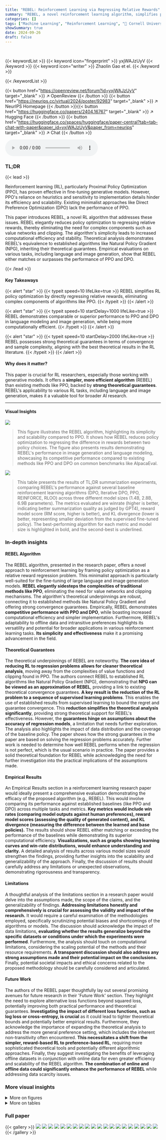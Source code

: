 ```yaml
---
title: "REBEL: Reinforcement Learning via Regressing Relative Rewards"
summary: "REBEL, a novel reinforcement learning algorithm, simplifies policy optimization by regressing relative rewards, achieving strong performance in language and image generation tasks with increased effic..."
categories: []
tags: ["Machine Learning", "Reinforcement Learning", "🏢 Cornell University",]
showSummary: true
date: 2024-09-26
draft: false
---
```


<br>

{{< keywordList >}}
{{< keyword icon="fingerprint" >}} yxjWAJzUyV {{< /keyword >}}
{{< keyword icon="writer" >}} Zhaolin Gao et el. {{< /keyword >}}
 
{{< /keywordList >}}

{{< button href="https://openreview.net/forum?id=yxjWAJzUyV" target="_blank" >}}
↗ OpenReview
{{< /button >}}
{{< button href="https://neurips.cc/virtual/2024/poster/92983" target="_blank" >}}
↗ NeurIPS Homepage
{{< /button >}}{{< button href="https://huggingface.co/papers/2404.16767" target="_blank" >}}
↗ Hugging Face
{{< /button >}}
{{< button href="https://huggingface.co/spaces/huggingface/paper-central?tab=tab-chat-with-paper&paper_id=yxjWAJzUyV&paper_from=neurips" target="_blank" >}}
↗ Chat
{{< /button >}}



<audio controls>
    <source src="https://ai-paper-reviewer.com/yxjWAJzUyV/podcast.wav" type="audio/wav">
    Your browser does not support the audio element.
</audio>


### TL;DR


{{< lead >}}

Reinforcement learning (RL), particularly Proximal Policy Optimization (PPO), has proven effective in fine-tuning generative models. However, PPO's reliance on heuristics and sensitivity to implementation details hinder its efficiency and scalability.  Existing minimalist approaches like Direct Preference Optimization (DPO) lack the performance of PPO.

This paper introduces REBEL, a novel RL algorithm that addresses these issues. REBEL elegantly reduces policy optimization to regressing relative rewards, thereby eliminating the need for complex components such as value networks and clipping.  The algorithm's simplicity leads to increased computational efficiency and stability.  Theoretical analysis demonstrates REBEL's equivalence to established algorithms like Natural Policy Gradient (NPG), inheriting their theoretical guarantees.  Empirical evaluations on various tasks, including language and image generation, show that REBEL either matches or surpasses the performance of PPO and DPO.

{{< /lead >}}


#### Key Takeaways

{{< alert "star" >}}
{{< typeit speed=10 lifeLike=true >}} REBEL simplifies RL policy optimization by directly regressing relative rewards, eliminating complex components of algorithms like PPO. {{< /typeit >}}
{{< /alert >}}

{{< alert "star" >}}
{{< typeit speed=10 startDelay=1000 lifeLike=true >}} REBEL demonstrates comparable or superior performance to PPO and DPO in language modeling and image generation, while being more computationally efficient. {{< /typeit >}}
{{< /alert >}}

{{< alert "star" >}}
{{< typeit speed=10 startDelay=2000 lifeLike=true >}} REBEL possesses strong theoretical guarantees in terms of convergence and sample complexity, aligning with the best theoretical results in the RL literature. {{< /typeit >}}
{{< /alert >}}

#### Why does it matter?
This paper is crucial for RL researchers, especially those working with generative models.  It offers a **simpler, more efficient algorithm** (REBEL) than existing methods like PPO, backed by **strong theoretical guarantees**. REBEL's applicability to various RL tasks, including language and image generation, makes it a valuable tool for broader AI research.

------
#### Visual Insights



![](https://ai-paper-reviewer.com/yxjWAJzUyV/figures_1_1.jpg)

> This figure illustrates the REBEL algorithm, highlighting its simplicity and scalability compared to PPO.  It shows how REBEL reduces policy optimization to regressing the difference in rewards between two policy choices.  The figure also presents results demonstrating REBEL's performance in image generation and language modeling, showcasing its competitive performance compared to existing methods like PPO and DPO on common benchmarks like AlpacaEval.





![](https://ai-paper-reviewer.com/yxjWAJzUyV/tables_6_1.jpg)

> This table presents the results of TL;DR summarization experiments, comparing REBEL's performance against several baseline reinforcement learning algorithms (DPO, Iterative DPO, PPO, REINFORCE, RLOO) across three different model sizes (1.4B, 2.8B, 6.9B parameters).  The metrics evaluated are winrate (higher is better, indicating better summarization quality as judged by GPT4), reward model score (RM score, higher is better), and KL divergence (lower is better, representing smaller deviation from the supervised fine-tuned policy). The best-performing algorithm for each metric and model size is highlighted in bold, and the second-best is underlined.





### In-depth insights


#### REBEL Algorithm
The REBEL algorithm, presented in the research paper, offers a novel approach to reinforcement learning by framing policy optimization as a relative reward regression problem.  This minimalist approach is particularly well-suited for the fine-tuning of large language and image generation models.  **REBEL elegantly sidesteps the complexities of traditional methods like PPO**, eliminating the need for value networks and clipping mechanisms.  The algorithm's theoretical underpinnings are robust, connecting it to established methods like Natural Policy Gradient and offering strong convergence guarantees. Empirically, REBEL demonstrates **competitive performance with PPO and DPO**, while boasting increased computational efficiency and simpler implementation.  Furthermore, REBEL's adaptability to offline data and intransitive preferences highlights its versatility and potential for broader applications in various reinforcement learning tasks.  **Its simplicity and effectiveness** make it a promising advancement in the field.

#### Theoretical Guarantees
The theoretical underpinnings of REBEL are noteworthy.  **The core idea of reducing RL to regression problems allows for cleaner theoretical analysis**, moving away from the complexities of value functions and clipping found in PPO.  The authors connect REBEL to established RL algorithms like Natural Policy Gradient (NPG), demonstrating that **NPG can be viewed as an approximation of REBEL**, providing a link to existing theoretical convergence guarantees.  **A key result is the reduction of the RL problem to a sequence of supervised learning problems**. This enables the use of established results from supervised learning to bound the regret and guarantee convergence.  This **reduction simplifies the theoretical analysis significantly**, providing strong theoretical support for REBEL's effectiveness. However, the **guarantees hinge on assumptions about the accuracy of regression models**, a limitation that needs further exploration.  The analysis also highlights the impact of data distribution and the coverage of the baseline policy. The paper shows how the strong guarantees in the paper are based on solving the regression problems accurately.  Further work is needed to determine how well REBEL performs when the regression is not perfect, which is the usual scenario in practice. The paper provides a solid theoretical foundation for REBEL while acknowledging the need for further investigation into the practical implications of the assumptions made.

#### Empirical Results
An Empirical Results section in a reinforcement learning research paper would ideally present a comprehensive evaluation demonstrating the efficacy of the proposed algorithm (e.g., REBEL).  This would involve comparing its performance against established baselines (like PPO and DPO) across multiple tasks and metrics. **Key metrics would include win rates (comparing model outputs against human preferences), reward model scores (assessing the quality of generated content), and KL divergence (measuring the difference between the learned and base policies).** The results should show REBEL either matching or exceeding the performance of the baselines while demonstrating its superior computational efficiency.  **Visualizations, such as graphs showing learning curves and win-rate distributions, would enhance understanding and clarity.**  A detailed analysis of results across various model sizes would strengthen the findings, providing further insights into the scalability and generalizability of the approach.  Finally, the discussion of results should carefully address any limitations or unexpected observations, demonstrating rigorousness and transparency.

#### Limitations
A thoughtful analysis of the limitations section in a research paper would delve into the assumptions made, the scope of the claims, and the generalizability of findings.  **Addressing limitations honestly and comprehensively is crucial for assessing the validity and impact of the research.**  It would require a careful examination of the methodologies employed, specifically scrutinizing potential biases and shortcomings of the algorithms or models. The discussion should acknowledge the impact of data limitations, **evaluating whether the results generalize beyond the specific datasets or conditions under which the experiments were performed**.  Furthermore, the analysis should touch on computational limitations, considering the scaling potential of the methods and their resource requirements.  **A transparent discussion should also address any strong assumptions made and their potential impact on the conclusions.** Finally, potential societal impacts and ethical concerns related to the proposed methodology should be carefully considered and articulated.

#### Future Work
The authors of the REBEL paper thoughtfully lay out several promising avenues for future research in their 'Future Work' section.  They highlight the need to explore alternative loss functions beyond squared loss, potentially improving both practical performance and theoretical guarantees.  **Investigating the impact of different loss functions, such as log loss or cross-entropy, is crucial** as it could lead to tighter theoretical bounds and potentially better empirical results.  Furthermore, they acknowledge the importance of expanding the theoretical analysis to address the more general preference setting, which includes the inherent non-transitivity often encountered.  **This necessitates a shift from the simpler, reward-based RL to preference-based RL**, requiring more sophisticated theoretical tools and potentially different algorithmic approaches.  Finally, they suggest investigating the benefits of leveraging offline datasets in conjunction with online data for even greater efficiency and scalability of the REBEL algorithm. **The combination of online and offline data could significantly enhance the performance of REBEL** while addressing data scarcity issues.


### More visual insights

<details>
<summary>More on figures
</summary>


![](https://ai-paper-reviewer.com/yxjWAJzUyV/figures_7_1.jpg)

> This figure illustrates the REBEL algorithm, highlighting its simplicity and scalability.  It shows how REBEL reduces policy optimization to a regression problem, eliminating the need for complex components like value functions and clipping, which are commonly used in algorithms like PPO. The figure also showcases REBEL's application to both image generation and language modeling, demonstrating its competitive performance compared to PPO and DPO on standard benchmarks and AlpacaEval.


![](https://ai-paper-reviewer.com/yxjWAJzUyV/figures_8_1.jpg)

> This figure shows the learning curves for both REBEL and PPO algorithms on the image generation task, plotted against the number of reward queries made to the LAION aesthetic predictor.  The y-axis represents the LAION Aesthetic Score, a metric of image quality.  The x-axis represents the number of reward queries. The shaded areas around each line represent the 95% confidence intervals, indicating the uncertainty in the results. The figure demonstrates the performance of each algorithm over time, highlighting how the aesthetic score changes as more queries are made.


![](https://ai-paper-reviewer.com/yxjWAJzUyV/figures_9_1.jpg)

> This figure shows a comparison of image generation results using PPO and REBEL at an intermediate training checkpoint.  Both methods generated images of five different animals.  The numbers under each image represent the reward score for that specific image.  The caption highlights that REBEL achieved higher reward scores with less training time and also generated more diverse backgrounds than PPO.


![](https://ai-paper-reviewer.com/yxjWAJzUyV/figures_36_1.jpg)

> This figure shows a comparison of images generated by PPO and REBEL at a similar training stage.  It highlights that REBEL, despite using less training time, achieves higher rewards (as measured by a reward model) and generates images with more diverse backgrounds compared to PPO.


![](https://ai-paper-reviewer.com/yxjWAJzUyV/figures_37_1.jpg)

> This figure shows a comparison of images generated by the PPO and REBEL algorithms at an intermediate stage of training.  The caption highlights that REBEL achieves a higher reward based on the reward model, even with less training time, and that the images produced by REBEL exhibit greater diversity in backgrounds compared to those from PPO. The visual comparison serves as empirical evidence supporting the algorithm's efficacy.


![](https://ai-paper-reviewer.com/yxjWAJzUyV/figures_38_1.jpg)

> This figure shows the trade-off between reward model score and KL divergence for both REBEL and PPO algorithms during the summarization task using a 2.8B model. The left plot visualizes the average reward score and KL-divergence at each time step during training, while the right plot illustrates the relationship by dividing the KL-divergence distribution into bins and showing the average reward score for each bin.


![](https://ai-paper-reviewer.com/yxjWAJzUyV/figures_39_1.jpg)

> This figure shows the mean squared error (MSE) during the training of a 6.9B parameter policy using REBEL on a summarization task.  The y-axis represents the MSE, and the x-axis represents the training iterations. The reward used is unbounded, ranging from -6.81 to 7.31. The plot includes both smoothed values (using a moving average) and the raw loss values for each iteration, illustrating the model's learning process and the accuracy of its reward difference predictions over time.


![](https://ai-paper-reviewer.com/yxjWAJzUyV/figures_39_2.jpg)

> This radar chart visualizes the performance of three different models (REBEL-OpenChat-3.5, Starling-LM-7B-alpha, and OpenChat-3.5) across eight sub-tasks within the MT-Bench benchmark. Each axis represents a specific sub-task (Writing, Humanities, Roleplay, Reasoning, STEM, Math, Extraction, and Coding), and the distance from the center to the point on each axis represents the model's score on that specific sub-task.  The chart allows for a quick comparison of the models' strengths and weaknesses across different aspects of language understanding and generation.


</details>




<details>
<summary>More on tables
</summary>


![](https://ai-paper-reviewer.com/yxjWAJzUyV/tables_8_1.jpg)
> This table presents the results of the General Chat experiments, comparing the performance of REBEL against APA and a baseline model across several metrics: MT-Bench, AlpacaEval 2.0, and various benchmarks from the Open LLM Leaderboard.  Each metric assesses different aspects of the model's capabilities, such as reasoning, coding, and factual knowledge. The best performing model for each metric is highlighted in bold, showing REBEL's superior performance in most cases.

![](https://ai-paper-reviewer.com/yxjWAJzUyV/tables_8_2.jpg)
> This table presents the results of the General Chat experiments, comparing the performance of REBEL against several baselines across various metrics.  The metrics used are AlpacaEval 2.0 (win rate and 5-shot win rate), MT-Bench, and Open LLM Leaderboard (MMLU, GSM8K, Arc, Winogrande, TruthfulQA, HellaSwag).  The best-performing model for each metric is highlighted in bold.  It's important to note that the APA results are taken directly from the evaluation of the Starling-LM-7B-alpha model, not from a direct comparison in the same experimental setup.

![](https://ai-paper-reviewer.com/yxjWAJzUyV/tables_28_1.jpg)
> This table presents the results of TL;DR summarization experiments using different RL algorithms and model sizes.  The results are averaged over three random seeds to account for variability. The best-performing algorithm for each metric (winrate, reward model score, KL divergence) and model size is highlighted in bold, while the second-best is underlined. The table shows REBEL consistently outperforming the baselines in winrate, demonstrating its effectiveness in this summarization task.

![](https://ai-paper-reviewer.com/yxjWAJzUyV/tables_29_1.jpg)
> This table presents the results of TL;DR summarization experiments using different reinforcement learning algorithms (REBEL, DPO, Iterative DPO, PPO, REINFORCE, RLOO) across three different model sizes (1.4B, 2.8B, and 6.9B parameters).  The results show the win rate (higher is better), Reward Model (RM) score (higher is better), and KL Divergence (lower is better). The best performing algorithm for each metric and model size is highlighted in bold, while the second-best is underlined.  The table demonstrates that REBEL achieves a better winrate than the other methods, suggesting superior performance in generating high-quality summaries.

![](https://ai-paper-reviewer.com/yxjWAJzUyV/tables_30_1.jpg)
> This table presents the results of the TL;DR summarization experiment. Three different model sizes (1.4B, 2.8B, and 6.9B parameters) are used, and for each size, multiple reinforcement learning algorithms (SFT, DPO, Iterative DPO, PPO, REINFORCE, RLOO, and REBEL) are compared.  The table shows the win rate (higher is better), the reward model (RM) score (higher is better), and the KL divergence between the generated policy and the reference policy (lower is better).  The best performing algorithm in terms of winrate is REBEL, outperforming all baselines.

![](https://ai-paper-reviewer.com/yxjWAJzUyV/tables_30_2.jpg)
> This table presents the results of the TL;DR summarization experiments, comparing REBEL's performance against several baseline reinforcement learning algorithms (DPO, Iterative DPO, PPO, REINFORCE, RLOO).  The results are averaged across three random seeds, with standard deviations reported. The table shows win rate, reward model (RM) score, and KL-divergence for three different model sizes (1.4B, 2.8B, and 6.9B parameters).  The best and second-best performing methods for each metric and model size are highlighted.

![](https://ai-paper-reviewer.com/yxjWAJzUyV/tables_31_1.jpg)
> This table presents the results of the TL;DR summarization experiment.  Three different model sizes (1.4B, 2.8B, and 6.9B parameters) were used, each trained with several different RL algorithms (SFT, DPO, Iterative DPO, PPO, REINFORCE, RLOO, and REBEL). The table shows the winrate (percentage of times the model's summary was preferred to a human reference summary by GPT-4), the Reward Model (RM) score (a metric measuring the quality of generated summaries), and the KL divergence between the model's policy and a reference policy.  The best performing algorithm for each metric and model size is highlighted in bold, allowing for easy comparison.

![](https://ai-paper-reviewer.com/yxjWAJzUyV/tables_31_2.jpg)
> This table presents the results of TL;DR summarization experiments using different RL algorithms (DPO, Iterative DPO, PPO, REINFORCE, RLOO, and REBEL) and model sizes (1.4B, 2.8B, and 6.9B).  The table compares the algorithms across three metrics: Winrate (higher is better, indicating better generation quality judged against human references), RM Score (higher is better, representing reward model score), and KL(π||πref) (lower is better, measuring the KL divergence from a supervised finetuned policy).  The best performing algorithm for each metric and model size is highlighted in bold, with the second-best underlined.  The results demonstrate that REBEL generally outperforms the baselines, especially in terms of winrate.

![](https://ai-paper-reviewer.com/yxjWAJzUyV/tables_32_1.jpg)
> This table presents the results of TL;DR summarization experiments, comparing REBEL against several baselines (SFT, DPO, Iterative DPO, PPO, REINFORCE, RLOO).  The results are averaged across three random seeds and show win rates, reward model (RM) scores, and KL divergence from a reference policy.  The best performing method for each metric and model size is highlighted.  REBEL demonstrates superior win rates compared to all baselines.

![](https://ai-paper-reviewer.com/yxjWAJzUyV/tables_33_1.jpg)
> This table presents the results of TL;DR summarization experiments using different reinforcement learning algorithms, including REBEL, PPO, DPO, REINFORCE, and RLOO.  It compares their performance across various metrics, such as win rate (as assessed by GPT-4), reward model (RM) score, and KL-divergence from a supervised fine-tuned (SFT) policy. The results are shown for three model sizes (1.4B, 2.8B, and 6.9B parameters) and averaged across three random seeds to assess statistical significance.  The table highlights the best-performing algorithm for each metric and model size, showing REBEL's superior win rate while demonstrating competitiveness across other metrics.

![](https://ai-paper-reviewer.com/yxjWAJzUyV/tables_38_1.jpg)
> This table presents the results of the TL;DR summarization task, comparing REBEL against several baseline methods (DPO, Iterative DPO, PPO, REINFORCE, RLOO).  Results are averaged across three random seeds and include win rate, reward model (RM) score, and KL divergence from a supervised fine-tuned (SFT) model.  The table shows REBEL's performance, especially in terms of win rate, across various model sizes (1.4B, 2.8B, and 6.9B parameters).

</details>




### Full paper

{{< gallery >}}
<img src="https://ai-paper-reviewer.com/yxjWAJzUyV/1.png" class="grid-w50 md:grid-w33 xl:grid-w25" />
<img src="https://ai-paper-reviewer.com/yxjWAJzUyV/2.png" class="grid-w50 md:grid-w33 xl:grid-w25" />
<img src="https://ai-paper-reviewer.com/yxjWAJzUyV/3.png" class="grid-w50 md:grid-w33 xl:grid-w25" />
<img src="https://ai-paper-reviewer.com/yxjWAJzUyV/4.png" class="grid-w50 md:grid-w33 xl:grid-w25" />
<img src="https://ai-paper-reviewer.com/yxjWAJzUyV/5.png" class="grid-w50 md:grid-w33 xl:grid-w25" />
<img src="https://ai-paper-reviewer.com/yxjWAJzUyV/6.png" class="grid-w50 md:grid-w33 xl:grid-w25" />
<img src="https://ai-paper-reviewer.com/yxjWAJzUyV/7.png" class="grid-w50 md:grid-w33 xl:grid-w25" />
<img src="https://ai-paper-reviewer.com/yxjWAJzUyV/8.png" class="grid-w50 md:grid-w33 xl:grid-w25" />
<img src="https://ai-paper-reviewer.com/yxjWAJzUyV/9.png" class="grid-w50 md:grid-w33 xl:grid-w25" />
<img src="https://ai-paper-reviewer.com/yxjWAJzUyV/10.png" class="grid-w50 md:grid-w33 xl:grid-w25" />
<img src="https://ai-paper-reviewer.com/yxjWAJzUyV/11.png" class="grid-w50 md:grid-w33 xl:grid-w25" />
<img src="https://ai-paper-reviewer.com/yxjWAJzUyV/12.png" class="grid-w50 md:grid-w33 xl:grid-w25" />
<img src="https://ai-paper-reviewer.com/yxjWAJzUyV/13.png" class="grid-w50 md:grid-w33 xl:grid-w25" />
<img src="https://ai-paper-reviewer.com/yxjWAJzUyV/14.png" class="grid-w50 md:grid-w33 xl:grid-w25" />
<img src="https://ai-paper-reviewer.com/yxjWAJzUyV/15.png" class="grid-w50 md:grid-w33 xl:grid-w25" />
<img src="https://ai-paper-reviewer.com/yxjWAJzUyV/16.png" class="grid-w50 md:grid-w33 xl:grid-w25" />
<img src="https://ai-paper-reviewer.com/yxjWAJzUyV/17.png" class="grid-w50 md:grid-w33 xl:grid-w25" />
<img src="https://ai-paper-reviewer.com/yxjWAJzUyV/18.png" class="grid-w50 md:grid-w33 xl:grid-w25" />
<img src="https://ai-paper-reviewer.com/yxjWAJzUyV/19.png" class="grid-w50 md:grid-w33 xl:grid-w25" />
<img src="https://ai-paper-reviewer.com/yxjWAJzUyV/20.png" class="grid-w50 md:grid-w33 xl:grid-w25" />
{{< /gallery >}}